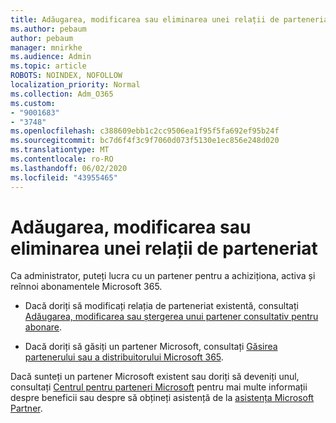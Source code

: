 ```yaml
---
title: Adăugarea, modificarea sau eliminarea unei relații de parteneriat
ms.author: pebaum
author: pebaum
manager: mnirkhe
ms.audience: Admin
ms.topic: article
ROBOTS: NOINDEX, NOFOLLOW
localization_priority: Normal
ms.collection: Adm_O365
ms.custom:
- "9001683"
- "3748"
ms.openlocfilehash: c388609ebb1c2cc9506ea1f95f5fa692ef95b24f
ms.sourcegitcommit: bc7d6f4f3c9f7060d073f5130e1ec856e248d020
ms.translationtype: MT
ms.contentlocale: ro-RO
ms.lasthandoff: 06/02/2020
ms.locfileid: "43955465"
---
```

# <a name="add-change-or-remove-a-partner-relationship"></a>Adăugarea, modificarea sau eliminarea unei relații de parteneriat

Ca administrator, puteți lucra cu un partener pentru a achiziționa, activa și reînnoi abonamentele Microsoft 365. 

- Dacă doriți să modificați relația de parteneriat existentă, consultați [Adăugarea, modificarea sau ștergerea unui partener consultativ pentru abonare](https://docs.microsoft.com/microsoft-365/admin/misc/add-partner?view=o365-worldwide).

- Dacă doriți să găsiți un partener Microsoft, consultați [Găsirea partenerului sau a distribuitorului Microsoft 365](https://docs.microsoft.com/microsoft-365/admin/manage/find-your-partner-or-reseller?view=o365-worldwide).

Dacă sunteți un partener Microsoft existent sau doriți să deveniți unul, consultați [Centrul pentru parteneri Microsoft](https://support.microsoft.com/help/4499930/partner-center-overview) pentru mai multe informații despre beneficii sau despre să obțineți asistență de la [asistența Microsoft Partner](https://aka.ms/partnersupport).
